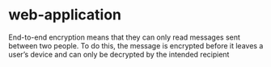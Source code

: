 # web-application
End-to-end encryption means that they can only read messages sent between two people. To do this, the message is encrypted before it leaves a user’s device and can only be decrypted by the intended recipient

